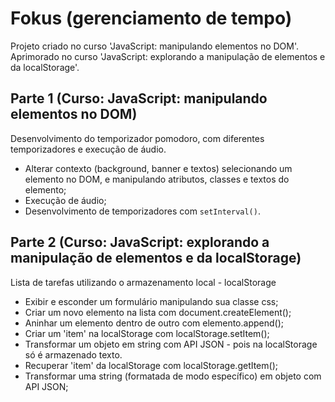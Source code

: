 # Fokus (gerenciamento de tempo)
Projeto criado no curso 'JavaScript: manipulando elementos no DOM'.
Aprimorado no curso 'JavaScript: explorando a manipulação de elementos e da localStorage'.

## Parte 1 (Curso: JavaScript: manipulando elementos no DOM)
Desenvolvimento do temporizador pomodoro, com diferentes temporizadores e execução de áudio.
- Alterar contexto (background, banner e textos) selecionando um elemento no DOM, e manipulando atributos, classes e textos do elemento;
- Execução de áudio;
- Desenvolvimento de temporizadores com `setInterval()`.

## Parte 2 (Curso: JavaScript: explorando a manipulação de elementos e da localStorage)
Lista de tarefas utilizando o armazenamento local - localStorage
- Exibir e esconder um formulário manipulando sua classe css;
- Criar um novo elemento na lista com document.createElement();
- Aninhar um elemento dentro de outro com elemento.append();
- Criar um 'item' na localStorage com localStorage.setItem();
- Transformar um objeto em string com API JSON - pois na localStorage só é armazenado texto.
- Recuperar 'item' da localStorage com localStorage.getItem();
- Transformar uma string (formatada de modo específico) em objeto com API JSON;